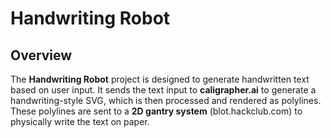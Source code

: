 # Handwriting Robot

## Overview

The **Handwriting Robot** project is designed to generate handwritten text based on user input. It sends the text input to **caligrapher.ai** to generate a handwriting-style SVG, which is then processed and rendered as polylines. These polylines are sent to a **2D gantry system** (blot.hackclub.com) to physically write the text on paper.
